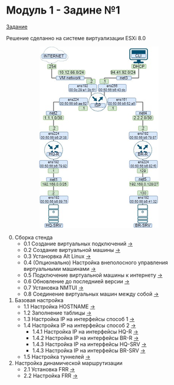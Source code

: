 # Модуль 1 - Задине №1

[Задание](../../задание/Модуль%201%20-%20Задание%20№1.md)

Решение сделанно на системе виртуализации ESXi 8.0
<p align="center">
  <img src="./%D0%A2%D0%BE%D0%BF%D0%BE%D0%BB%D0%BE%D0%B3%D0%B8%D1%8F.jpg">
</p>

0. Сборка стенда
   - 0.1 Создание виртуальных подключений [->](./createStend/createVirtualConnect/README.md)
   - 0.2 Создание виртуальной машины [->](./createStend/createVirtualMashin/README.md)
   - 0.3 Устанорвка Alt Linux [->](./createStend/installAltLinux/README.md)
   - 0.4 (Опционально) Настройка внеполосного управления виртуальными машинами [->](./createStend/connectToConsole/README.md)
   - 0.5 Подключение виртуальной машины к интернету [->](./createStend/connectVirtualMashinToInternet/README.md)
   - 0.6 Обновление до последнией версии [->](./createStend/updateAltLinux/README.md)
   - 0.7 Установка NMTUI [->](./createStend/instalNMTui/README.md)
   - 0.8 Соединение виртуальных машин между собой [->](./createStend/connectingVirtualMashin/README.md)
1. Базовая настройка
    - 1.1 Настройка HOSTNAME [->](./createIPAddresses/assignHostname/README.md)
    - 1.2 Заполнение таблицы [->](./createIPAddresses/README.md)
    - 1.3 Настройка IP на интерфейсы способ 1 [->](./createIPAddresses/assignIPAddressesNMTui/README.md)
    - 1.4 Настройка IP на интерфейсы способ 2 [->](./createIPAddresses/assignIPAdressesEtcnet/README.md)
      - 1.4.1 Настройка IP на интерфейсы HQ-R [->](./createIPAddresses/assignIPAdressesEtcnet/HQ-R.md)
      - 1.4.2 Настройка IP на интерфейсы BR-R [->](./createIPAddresses/assignIPAdressesEtcnet/BR-R.md)
      - 1.4.3 Настройка IP на интерфейсы HQ-SRV [->](./createIPAddresses/assignIPAdressesEtcnet/HQ-SRV.md)
      - 1.4.3 Настройка IP на интерфейсы BR-SRV [->](./createIPAddresses/assignIPAdressesEtcnet/BR-SRV.md)
    - 1.5 Настройка туннелей [->](./createIPAddresses/createTunnel/README.md)
2. Настройка динамической маршрутизации
    - 2.1 Установка FRR [->](./createDynamicRouting/installFRRtoInternet/README.md)
    - 2.2 Настройка FRR [->](./createDynamicRouting/settingsFRR/README.md)
